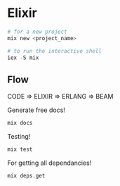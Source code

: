 # Elixir

```elixir
# for a new project
mix new <project_name>

# to run the interactive shell
iex -S mix
```

## Flow

CODE => ELIXIR => ERLANG => BEAM

Generate free docs!
```elixir
mix docs
```

Testing!
```elixir
mix test
```

For getting all dependancies!
```elixir
mix deps.get
```